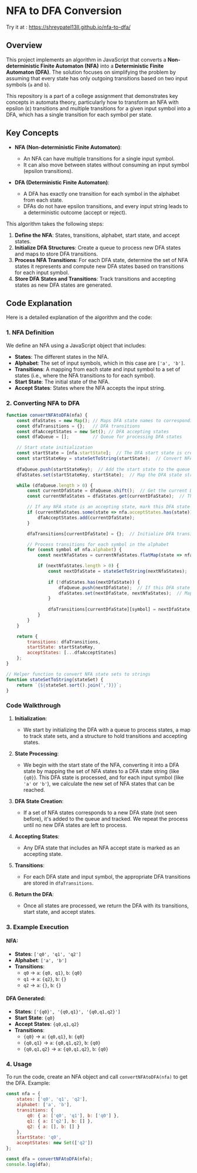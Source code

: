 # NFA to DFA Conversion
Try it at : https://shreypatel13ll.github.io/nfa-to-dfa/

## Overview

This project implements an algorithm in JavaScript that converts a **Non-deterministic Finite Automaton (NFA)** into a **Deterministic Finite Automaton (DFA)**. The solution focuses on simplifying the problem by assuming that every state has only outgoing transitions based on two input symbols (`a` and `b`).

This repository is a part of a college assignment that demonstrates key concepts in automata theory, particularly how to transform an NFA with epsilon (ε) transitions and multiple transitions for a given input symbol into a DFA, which has a single transition for each symbol per state.

## Key Concepts

- **NFA (Non-deterministic Finite Automaton)**: 
  - An NFA can have multiple transitions for a single input symbol.
  - It can also move between states without consuming an input symbol (epsilon transitions).
  
- **DFA (Deterministic Finite Automaton)**:
  - A DFA has exactly one transition for each symbol in the alphabet from each state.
  - DFAs do not have epsilon transitions, and every input string leads to a deterministic outcome (accept or reject).

This algorithm takes the following steps:
1. **Define the NFA**: States, transitions, alphabet, start state, and accept states.
2. **Initialize DFA Structures**: Create a queue to process new DFA states and maps to store DFA transitions.
3. **Process NFA Transitions**: For each DFA state, determine the set of NFA states it represents and compute new DFA states based on transitions for each input symbol.
4. **Store DFA States and Transitions**: Track transitions and accepting states as new DFA states are generated.

## Code Explanation

Here is a detailed explanation of the algorithm and the code:

### 1. NFA Definition

We define an NFA using a JavaScript object that includes:
- **States**: The different states in the NFA.
- **Alphabet**: The set of input symbols, which in this case are `['a', 'b']`.
- **Transitions**: A mapping from each state and input symbol to a set of states (i.e., where the NFA transitions to for each symbol).
- **Start State**: The initial state of the NFA.
- **Accept States**: States where the NFA accepts the input string.

### 2. Converting NFA to DFA

```javascript
function convertNFAtoDFA(nfa) {
    const dfaStates = new Map(); // Maps DFA state names to corresponding sets of NFA states
    const dfaTransitions = {};   // DFA transitions
    const dfaAcceptStates = new Set(); // DFA accepting states
    const dfaQueue = [];         // Queue for processing DFA states

    // Start state initialization
    const startState = [nfa.startState];  // The DFA start state is created from the NFA start state
    const startStateKey = stateSetToString(startState);  // Convert NFA states to a string representing a DFA state
    
    dfaQueue.push(startStateKey);  // Add the start state to the queue
    dfaStates.set(startStateKey, startState);  // Map the DFA state string to the corresponding NFA states

    while (dfaQueue.length > 0) {
        const currentDfaState = dfaQueue.shift();  // Get the current DFA state
        const currentNfaStates = dfaStates.get(currentDfaState);  // The NFA states it represents

        // If any NFA state is an accepting state, mark this DFA state as accepting
        if (currentNfaStates.some(state => nfa.acceptStates.has(state))) {
            dfaAcceptStates.add(currentDfaState);
        }

        dfaTransitions[currentDfaState] = {};  // Initialize DFA transitions for the current DFA state

        // Process transitions for each symbol in the alphabet
        for (const symbol of nfa.alphabet) {
            const nextNfaStates = currentNfaStates.flatMap(state => nfa.transitions[state][symbol] || []);

            if (nextNfaStates.length > 0) {
                const nextDfaState = stateSetToString(nextNfaStates);  // Convert the next set of NFA states to a DFA state string
                
                if (!dfaStates.has(nextDfaState)) {
                    dfaQueue.push(nextDfaState);  // If this DFA state hasn't been processed, add it to the queue
                    dfaStates.set(nextDfaState, nextNfaStates);  // Map the DFA state string to the NFA states it represents
                }
                
                dfaTransitions[currentDfaState][symbol] = nextDfaState;  // Record the DFA transition
            }
        }
    }

    return {
        transitions: dfaTransitions,
        startState: startStateKey,
        acceptStates: [...dfaAcceptStates]
    };
}

// Helper function to convert NFA state sets to strings
function stateSetToString(stateSet) {
    return `{${stateSet.sort().join(',')}}`;
}
```

### Code Walkthrough

1. **Initialization**: 
   - We start by initializing the DFA with a queue to process states, a map to track state sets, and a structure to hold transitions and accepting states.

2. **State Processing**: 
   - We begin with the start state of the NFA, converting it into a DFA state by mapping the set of NFA states to a DFA state string (like `{q0}`). This DFA state is processed, and for each input symbol (like `'a'` or `'b'`), we calculate the new set of NFA states that can be reached.

3. **DFA State Creation**:
   - If a set of NFA states corresponds to a new DFA state (not seen before), it's added to the queue and tracked. We repeat the process until no new DFA states are left to process.

4. **Accepting States**: 
   - Any DFA state that includes an NFA accept state is marked as an accepting state.

5. **Transitions**: 
   - For each DFA state and input symbol, the appropriate DFA transitions are stored in `dfaTransitions`.

6. **Return the DFA**: 
   - Once all states are processed, we return the DFA with its transitions, start state, and accept states.

### 3. Example Execution

#### NFA:

- **States**: `['q0', 'q1', 'q2']`
- **Alphabet**: `['a', 'b']`
- **Transitions**:
  - `q0` → `a`: `{q0, q1}`, `b`: `{q0}`
  - `q1` → `a`: `{q2}`, `b`: `{}`
  - `q2` → `a`: `{}`, `b`: `{}`

#### DFA Generated:

- **States**: `['{q0}', '{q0,q1}', '{q0,q1,q2}']`
- **Start State**: `{q0}`
- **Accept States**: `{q0,q1,q2}`
- **Transitions**:
  - `{q0}` → `a`: `{q0,q1}`, `b`: `{q0}`
  - `{q0,q1}` → `a`: `{q0,q1,q2}`, `b`: `{q0}`
  - `{q0,q1,q2}` → `a`: `{q0,q1,q2}`, `b`: `{q0}`

### 4. Usage

To run the code, create an NFA object and call `convertNFAtoDFA(nfa)` to get the DFA. Example:

```javascript
const nfa = {
    states: ['q0', 'q1', 'q2'],
    alphabet: ['a', 'b'],
    transitions: {
        q0: { a: ['q0', 'q1'], b: ['q0'] },
        q1: { a: ['q2'], b: [] },
        q2: { a: [], b: [] }
    },
    startState: 'q0',
    acceptStates: new Set(['q2'])
};

const dfa = convertNFAtoDFA(nfa);
console.log(dfa);
```
